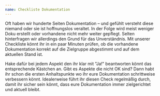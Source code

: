 ```yaml
---
name: Checkliste Dokumentation
---
```

Oft haben wir hunderte Seiten Dokumentation &ndash; und gefühlt versteht diese niemand oder sie ist hoffnungslos veraltet. In der Folge wird meist weniger Doku erstellt oder vorhandene nicht mehr weiter gepflegt. Selten hinterfragen wir allerdings den Grund für das Unverständnis. Mit unserer Checkliste könnt ihr in ein paar Minuten prüfen, ob die vorhandene Dokumentation korrekt auf die Zielgruppe abgestimmt und auf dem aktuellen Stand ist. 

Hake dafür bei jedem Aspekt den ihr klar mit "Ja!" beantworten könnt das entsprechende Kästchen an. Gibt es Aspekte die nicht OK sind? Dann habt ihr schon die ersten Anhaltspunkte wo ihr eure Dokumentation schrittweise verbessern könnt. Idealerweise führt ihr diesen Check regelmäßig durch, damit ihr sicher sein könnt, dass eure Dokumentation immer zielgerichtet und aktuell bleibt.

